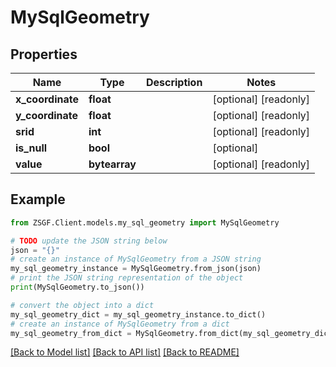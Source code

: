 # MySqlGeometry


## Properties

Name | Type | Description | Notes
------------ | ------------- | ------------- | -------------
**x_coordinate** | **float** |  | [optional] [readonly] 
**y_coordinate** | **float** |  | [optional] [readonly] 
**srid** | **int** |  | [optional] [readonly] 
**is_null** | **bool** |  | [optional] 
**value** | **bytearray** |  | [optional] [readonly] 

## Example

```python
from ZSGF.Client.models.my_sql_geometry import MySqlGeometry

# TODO update the JSON string below
json = "{}"
# create an instance of MySqlGeometry from a JSON string
my_sql_geometry_instance = MySqlGeometry.from_json(json)
# print the JSON string representation of the object
print(MySqlGeometry.to_json())

# convert the object into a dict
my_sql_geometry_dict = my_sql_geometry_instance.to_dict()
# create an instance of MySqlGeometry from a dict
my_sql_geometry_from_dict = MySqlGeometry.from_dict(my_sql_geometry_dict)
```
[[Back to Model list]](../README.md#documentation-for-models) [[Back to API list]](../README.md#documentation-for-api-endpoints) [[Back to README]](../README.md)



